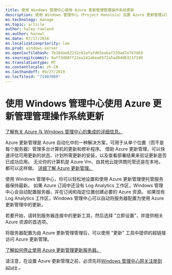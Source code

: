 ```yaml
---
title: 使用 Windows 管理中心使用 Azure 更新管理管理操作系统更新
description: 使用 Windows 管理中心（Project Honolulu）设置 Azure 更新管理以管理操作系统更新。
ms.technology: manage
ms.topic: article
author: haley-rowland
ms.author: harowl
ms.date: 07/17/2018
ms.localizationpriority: low
ms.prod: windows-server
ms.openlocfilehash: 7b38dae62232c61afafd65eabaf239ad7e747d69
ms.sourcegitcommit: 6aff3d88ff22ea141a6ea6572a5ad8dd6321f199
ms.translationtype: MT
ms.contentlocale: zh-CN
ms.lasthandoff: 09/27/2019
ms.locfileid: "71407069"
---
```

# <a name="use-windows-admin-center-to-manage-operating-system-updates-with-azure-update-management"></a>使用 Windows 管理中心使用 Azure 更新管理管理操作系统更新

[了解有关 Azure 与 Windows 管理中心的集成的详细信息。](../plan/azure-integration-options.md)

Azure 更新管理是 Azure 自动化中的一种解决方案，可用于从单个位置（而不是每个服务器）管理多台计算机的更新和修补程序。 借助 Azure 更新管理，可以快速评估可用更新的状态、计划所需更新的安装，以及查看部署结果来验证更新是否已成功应用。 无论你的计算机是 Azure Vm、由其他云提供商托管还是在本地，都可以这样做。 [详细了解 Azure 更新管理。](https://docs.microsoft.com/azure/automation/automation-update-management)

使用 Windows 管理中心，你可以轻松地设置和使用 Azure 更新管理使托管服务器保持最新。 如果 Azure 订阅中还没有 Log Analytics 工作区，Windows 管理中心会自动配置服务器，并在订阅和指定位置创建必要的 Azure 资源。 如果现有 Log Analytics 工作区，Windows 管理中心可以自动将服务器配置为使用 Azure 更新管理中的更新。  

若要开始，请转到服务器连接中的更新工具，然后选择 "立即设置"，并提供相关 Azure 资源的首选项。 

将服务器配置为由 Azure 更新管理管理后，可以使用 "更新" 工具中提供的超链接访问 Azure 更新管理。 

[了解如何停止使用 Azure 更新管理更新服务器。](azure-monitor.md#disabling-monitoring)

请注意，在设置 Azure 更新管理之前，必须先将[Windows 管理中心网关注册到 azure](../configure/azure-integration.md) 。

